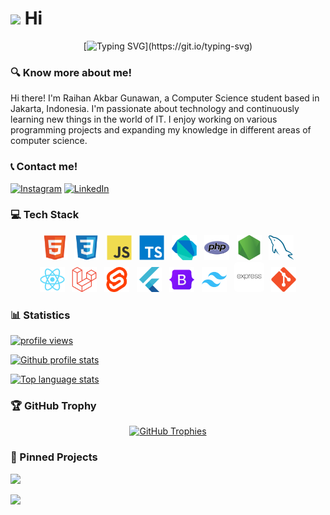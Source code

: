 <!-- Cache buster: 2025-07-05-v1 -->

<h1 align="left">
<img src="https://raw.githubusercontent.com/MartinHeinz/MartinHeinz/master/wave.gif" width="30px" />&nbsp;Hi
</h1>

<div align="center">

[![Typing SVG](https://readme-typing-svg.demolab.com?font=Fira+Code&pause=1000&color=0CDAF7&center=true&vCenter=true&width=435&lines=Welcome!)](https://git.io/typing-svg)

</div>

### 🔍 Know more about me!

<p>
Hi there! I'm Raihan Akbar Gunawan, a Computer Science student based in Jakarta, Indonesia. I'm passionate about technology and continuously learning new things in the world of IT. I enjoy working on various programming projects and expanding my knowledge in different areas of computer science.
</p>

### 📞 Contact me!

[![Instagram](https://img.shields.io/badge/Instagram-purple?style=flat-square&logo=instagram&logoColor=white)](https://www.instagram.com/rhankbrguw_/#)
[![LinkedIn](https://img.shields.io/badge/💼_LinkedIn-0077B5?style=flat-square&logoColor=white)](https://www.linkedin.com/in/raihan-akbar-2b5820334/)

### 💻 Tech Stack

<div align="center">
  <img alt="HTML5" src="https://raw.githubusercontent.com/devicons/devicon/master/icons/html5/html5-original.svg" height="40" />
  &nbsp;
  <img alt="CSS3" src="https://raw.githubusercontent.com/devicons/devicon/master/icons/css3/css3-original.svg" height="40" />
  &nbsp;
  <img alt="JavaScript" src="https://raw.githubusercontent.com/devicons/devicon/master/icons/javascript/javascript-original.svg" height="40" />
  &nbsp;
  <img alt="TypeScript" src="https://raw.githubusercontent.com/devicons/devicon/master/icons/typescript/typescript-original.svg" height="40" />
  &nbsp;
  <img alt="Dart" src="https://raw.githubusercontent.com/devicons/devicon/master/icons/dart/dart-original.svg" height="40" />
  &nbsp;
  <img alt="PHP" src="https://raw.githubusercontent.com/devicons/devicon/master/icons/php/php-original.svg" height="40" />
  &nbsp;
  <img alt="Node.js" src="https://raw.githubusercontent.com/devicons/devicon/master/icons/nodejs/nodejs-original.svg" height="40" />
  &nbsp;
  <img alt="MySQL" src="https://raw.githubusercontent.com/devicons/devicon/master/icons/mysql/mysql-original.svg" height="40" />
</div>

<div align="center">
  <img alt="React" src="https://raw.githubusercontent.com/devicons/devicon/master/icons/react/react-original.svg" height="40" />
  &nbsp;
  <img alt="Laravel" src="https://raw.githubusercontent.com/devicons/devicon/master/icons/laravel/laravel-original.svg" height="40" />
  &nbsp;
  <img alt="Svelte" src="https://raw.githubusercontent.com/devicons/devicon/master/icons/svelte/svelte-original.svg" height="40" />
  &nbsp;
  <img alt="Flutter" src="https://raw.githubusercontent.com/devicons/devicon/master/icons/flutter/flutter-original.svg" height="40" />
  &nbsp;
  <img alt="Bootstrap" src="https://raw.githubusercontent.com/devicons/devicon/master/icons/bootstrap/bootstrap-original.svg" height="40" />
  &nbsp;
  <img alt="Tailwind CSS" src="https://raw.githubusercontent.com/devicons/devicon/master/icons/tailwindcss/tailwindcss-original.svg" height="40" />
  &nbsp;
  <img alt="Express.js" src="https://raw.githubusercontent.com/devicons/devicon/master/icons/express/express-original-wordmark.svg" height="40" style="background:white; padding:4px; border-radius:6px;" />
  &nbsp;
  <img alt="Git" src="https://raw.githubusercontent.com/devicons/devicon/master/icons/git/git-original.svg" height="40" />
</div>

### 📊 Statistics

<p align="left">
  <a href="https://github.com/samaele13">
    <img src="https://komarev.com/ghpvc/?username=samaele13&label=Profile%20views&color=0e75b6&style=flat" alt="profile views" />
  </a>
</p>
<p align="left">
  <a href="https://github.com/samaele13">
    <img src="https://github-readme-stats.vercel.app/api?username=samaele13&show_icons=true&locale=en&theme=shades-of-purple" alt="Github profile stats" />
  </a>
</p>
<p align="left">
  <a href="https://github.com/samaele13">
    <img src="https://github-readme-stats.vercel.app/api/top-langs?username=samaele13&show_icons=true&locale=en&layout=compact&theme=shades-of-purple" alt="Top language stats" />
  </a>
</p>

### 🏆 GitHub Trophy

<p align="center">
  <a href="https://github.com/samaele13">
    <img src="https://github-profile-trophy.vercel.app/?username=samaele13&theme=dracula&margin-w=10&no-frame=true" alt="GitHub Trophies" />
  </a>
</p>

### 📌 Pinned Projects

<p align="left">
  <a href="https://github.com/Samaele13/rumah-kosim-sveltekit"><img src="https://github-readme-stats.vercel.app/api/pin/?username=Samaele13&repo=rumah-kosim-sveltekit&theme=shades-of-purple" /></a>
</p>
<p align="left">
  <a href="https://github.com/Samaele13/el-ngadu"><img src="https://github-readme-stats.vercel.app/api/pin/?username=Samaele13&repo=el-ngadu&theme=shades-of-purple" /></a>
</p>
